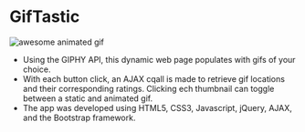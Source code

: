 # GifTastic
![awesome animated gif](https://media.giphy.com/media/vMnuZGHJfFSTe/giphy.gif?raw=true "awesome animated gif")
* Using the GIPHY API, this dynamic web page populates with gifs of your choice.
* With each button click, an AJAX cqall is made to retrieve gif locations and their corresponding ratings. Clicking ech thumbnail can toggle between a static and animated gif.
* The app was developed using HTML5, CSS3, Javascript, jQuery, AJAX, and the Bootstrap framework.
